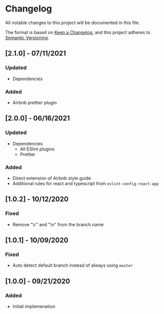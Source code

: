 # Changelog

All notable changes to this project will be documented in this file.

The format is based on [Keep a Changelog](https://keepachangelog.com/en/1.0.0/),
and this project adheres to [Semantic Versioning](https://semver.org/spec/v2.0.0.html).

## [2.1.0] - 07/11/2021

### Updated

- Dependencies

### Added

- Airbnb prettier plugin

## [2.0.0] - 06/16/2021

### Updated

- Dependencies
  - All ESlint plugins
  - Prettier

### Added

- Direct extension of Airbnb style guide
- Additional rules for react and typescript from `eslint-config-react-app`

## [1.0.2] - 10/12/2020

### Fixed

- Remove "\r" and "\n" from the branch name

## [1.0.1] - 10/09/2020

### Fixed

- Auto detect default branch instead of always using `master`

## [1.0.0] - 09/21/2020

### Added

- Initial implemenation
